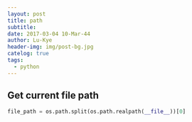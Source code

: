 ```yaml
---
layout: post
title: path
subtitle: 
date: 2017-03-04 10-Mar-44
author: Lu-Kye
header-img: img/post-bg.jpg
catelog: true
tags: 
  - python
---
```

## Get current file path
```python
file_path = os.path.split(os.path.realpath(__file__))[0]
```
